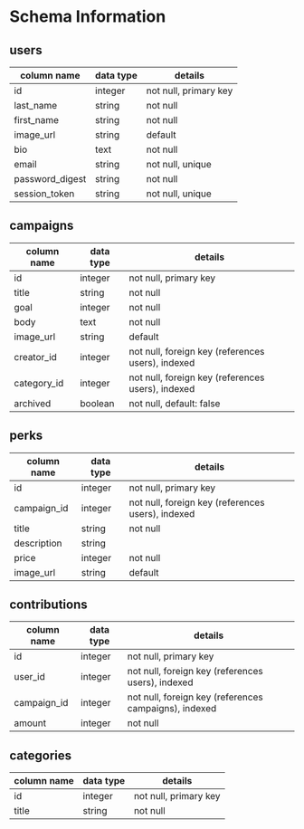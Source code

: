 # Schema Information

## users
column name     | data type | details
----------------|-----------|-----------------------
id              | integer   | not null, primary key
last_name       | string    | not null
first_name      | string    | not null
image_url       | string    | default
bio             | text      | not null
email           | string    | not null, unique
password_digest | string    | not null
session_token   | string    | not null, unique

## campaigns
column name | data type | details
------------|-----------|-----------------------
id          | integer   | not null, primary key
title       | string    | not null
goal        | integer   | not null
body        | text      | not null
image_url   | string    | default
creator_id  | integer   | not null, foreign key (references users), indexed
category_id | integer   | not null, foreign key (references users), indexed
archived    | boolean   | not null, default: false

## perks
column name | data type | details
------------|-----------|-----------------------
id          | integer   | not null, primary key
campaign_id | integer   | not null, foreign key (references users), indexed
title       | string    | not null
description | string    |
price       | integer   | not null
image_url   | string    | default

## contributions
column name | data type | details
------------|-----------|-----------------------
id          | integer   | not null, primary key
user_id     | integer   | not null, foreign key (references users), indexed
campaign_id | integer   | not null, foreign key (references campaigns), indexed
amount      | integer   | not null

## categories
column name | data type | details
------------|-----------|-----------------------
id          | integer   | not null, primary key
title       | string    | not null
